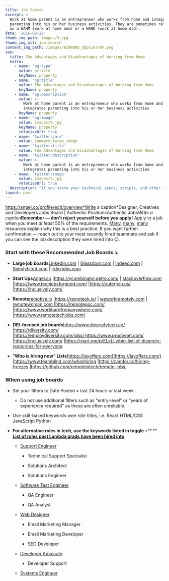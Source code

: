 ```yaml
---
title: Job Search
excerpt: >-
  Work at home parent is an entrepreneur who works from home and integrates
  parenting into his or her business activities. They are sometimes referred to
  as a WAHM (work at home mom) or a WAHD (work at home dad).
date: '2016-08-22'
thumb_img_path: images/9.jpg
thumb_img_alt: job-search
content_img_path: /images/WINWORD_ODpxi6srUP.png
seo:
  title: The Advantages and Disadvantages of Working from Home
  extra:
    - name: 'og:type'
      value: article
      keyName: property
    - name: 'og:title'
      value: The Advantages and Disadvantages of Working from Home
      keyName: property
    - name: 'og:description'
      value: >-
        Work at home parent is an entrepreneur who works from home and
        integrates parenting into his or her business activities
      keyName: property
    - name: 'og:image'
      value: images/9.jpg
      keyName: property
      relativeUrl: true
    - name: 'twitter:card'
      value: summary_large_image
    - name: 'twitter:title'
      value: The Advantages and Disadvantages of Working from Home
    - name: 'twitter:description'
      value: >-
        Work at home parent is an entrepreneur who works from home and
        integrates parenting into his or her business activities
    - name: 'twitter:image'
      value: images/9.jpg
      relativeUrl: true
  description: "If you store your technical specs, scripts, and other files in\_Drive\_or a\_shared drive, you can access them on any device, anytime. And, if something goes wrong with a file or a build isn’t ready for publishing, you can revert to a previous version."
layout: post
---
```

​https://angel.co/profile/edit/overview*Write a caption*​​Designer, Creatives and Developers Jobs Board | Authentic PositionsAuthentic Jobs*Write a caption*​**Remember — don't reject yourself before you apply!** Apply to a job when you meet *at least* 50% of the requirements. [Many](https://talent.works/2018/11/27/the-science-of-the-job-search-part-vii-you-only-need-50-of-job-requirements/), [many](https://www.linkedin.com/pulse/why-job-description-only-wish-list-marek-wierzbicki/), [many](https://walrathrecruiting.com/remember-job-description-wish-list) resources explain why this is a best practice. If you want further confirmation — reach out to your most recently hired teammate and ask if you can see the job description they were hired into 😉.



### **Start with these Recommended Job Boards ⤵️**

*   **Large job boards**​[Linkedin.com](https://lambdaschool.ballely.com/api/mailings/click/PMRGSZBCHIYTQNBSGY3CYITVOJWCEORCNB2HI4B2F4XWY2LONNSWI2LOFZRW63JCFQRG64THEI5CENRTMQ2GMZLBGIWWMOLCMEWTIYZYGAWTSZJTHEWWIMZYMQ2TSOBVGM2DGZRCFQRHMZLSONUW63RCHIRDIIRMEJZWSZZCHIRDA2ZQKBVUERBRLJREKOK2OZUWY2CDJFAWK3ZZPJLHIMRZJ55EUSKIOZBWG6SNOI3XGNLLHURH2===) | [Glassdoor.com](https://lambdaschool.ballely.com/api/mailings/click/PMRGSZBCHIYTQNBSGY3CYITVOJWCEORCNB2HI4B2F4XWO3DBONZWI33POIXGG33NEIWCE33SM4RDUIRWGNSDIZTFMEZC2ZRZMJQS2NDDHAYC2OLFGM4S2ZBTHBSDKOJYGUZTIM3GEIWCE5TFOJZWS33OEI5CENBCFQRHG2LHEI5CEV3QJYZDM4SWOMYE44SVKBJDMQTKNVJWSQSNPJWESRTXIZVUI2CEGNETEULVGFZW4SLKGA6SE7I=) | [Indeed.com](http://indeed.com/) | [Simplyhired.com](https://lambdaschool.ballely.com/api/mailings/click/PMRGSZBCHIYTQNBSGY3CYITVOJWCEORCNB2HI4DTHIXS653XO4XHG2LNOBWHS2DJOJSWILTDN5WS6IRMEJXXEZZCHIRDMM3EGRTGKYJSFVTDSYTBFU2GGOBQFU4WKMZZFVSDGODEGU4TQNJTGQZWMIRMEJ3GK4TTNFXW4IR2EI2CELBCONUWOIR2EJRU4USKINHVQ5ZWJBUWWYLUI5EGQZKROFJXU5BZMFYUMSK2ONDWOTSGJIZUWVCWKRJEKRJ5EJ6Q====) | [jrdevjobs.com](https://lambdaschool.ballely.com/api/mailings/click/PMRGSZBCHIYTQNBSGY3CYITVOJWCEORCNB2HI4B2F4XWU4TEMV3GU33COMXGG33NEIWCE33SM4RDUIRWGNSDIZTFMEZC2ZRZMJQS2NDDHAYC2OLFGM4S2ZBTHBSDKOJYGUZTIM3GEIWCE5TFOJZWS33OEI5CENBCFQRHG2LHEI5CESRUIQZTEULJJFZE2RJNIR2HKZZXJ5YHUSTQONXV65KBNZYUEQTQGMZVQOKNKVAUQTKYLE6SE7I=)​

*   **Start Ups**​[Angel.co](https://lambdaschool.ballely.com/api/mailings/click/PMRGSZBCHIYTQNBSGY3CYITVOJWCEORCNB2HI4B2F4XWC3THMVWC4Y3PEIWCE33SM4RDUIRWGNSDIZTFMEZC2ZRZMJQS2NDDHAYC2OLFGM4S2ZBTHBSDKOJYGUZTIM3GEIWCE5TFOJZWS33OEI5CENBCFQRHG2LHEI5CE6JQPJDWQODBGJNC2YLPI5FDKSDCPF5ECTJRKVXXQNTJMRGV65SUGVYFASCJNVHVSXZZIU6SE7I=) |<https://ycombinator.getro.com/> | [stackoverflow.com |](https://lambdaschool.ballely.com/api/mailings/click/PMRGSZBCHIYTQNBSGY3CYITVOJWCEORCNB2HI4B2F4XXG5DBMNVW65TFOJTGY33XFZRW63JCFQRG64THEI5CENRTMQ2GMZLBGIWWMOLCMEWTIYZYGAWTSZJTHEWWIMZYMQ2TSOBVGM2DGZRCFQRHMZLSONUW63RCHIRDIIRMEJZWSZZCHIRGWS3GKNXTOSCFJ52UUZ2ELJGE43DDLJKVENKWOZFC2Z3KHBKVQTTYKZVXQ3DINBSWUNCNHURH2===)​<https://www.techjobsforgood.com/> |<https://outerjoin.us/> |<https://inclusively.com/>​

*   **Remote**​[remotive.io](http://remotive.io/) |<https://remoteok.io/> | [weworkremotely.com](http://weworkremotely.com/) | [remotewoman.com |](http://remotewoman.com/)​<https://remotepoc.com/> |<https://www.workhardfromanywhere.com/> |<https://www.remotetechjobs.com/>​

*   **DEI-focused job boards**​<https://www.diversifytech.co/> |<https://diversity.com/> |<https://employdiversity.com/jobs/>;<https://www.prodivnet.com/> |<https://inclusively.com/> |<https://start.me/p/ELkLLy/big-list-of-diversity-resources-for-everyone>​

*   "**Who is hiring now" Lists**​[https://layoffers.com](https://layoffers.com/) |<https://www.teamblind.com/whoshiring> |<https://candor.co/hiring-freezes> |<https://github.com/remoteintech/remote-jobs>,

### **When using job boards**

*   Set your filters to Date Posted = last 24 hours or last week

    *   Do not use additional filters such as "entry-level" or "years of experience required" as these are often unreliable.

*   Use skill-based keywords over role titles, i.e. React HTML/CSS JavaScript Python

*   **For alternative roles in tech, use the keywords listed in toggle** ⤵️\*\*.\*\*​[**List of roles past Lambda grads have been hired into**](https://www.notion.so/List-of-roles-past-Lambda-grads-have-been-hired-into-b2d7e4da73de4fe087d716c3954dc271)​

    *   ​[Support Engineer](https://www.betterteam.com/support-engineer-job-description)​

        *   Technical Support Specialist

        *   Solutions Architect

        *   Solutions Engineer

    *   ​[Software Test Engineer](https://www.betterteam.com/software-test-engineer-job-description)​

        *   QA Engineer

        *   QA Analyst

    *   ​[Web Designer](https://www.betterteam.com/web-designer-job-description)​

        *   Email Marketing Manager

        *   Email Marketing Developer

        *   SEO Developer

    *   ​[Developer Advocate](https://thenewstack.io/devrel-and-the-increasing-popularity-of-the-developer-advocate/)​

        *   Developer Support

    *   ​[Systems Engineer](https://www.betterteam.com/systems-engineer-job-description)​
